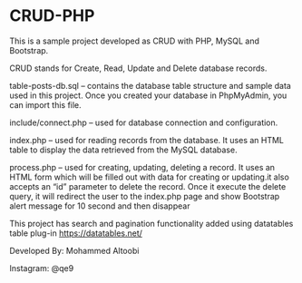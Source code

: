 # CRUD-PHP

This is a sample project developed as CRUD with PHP, MySQL and Bootstrap. 

CRUD stands for Create, Read, Update and Delete database records.
 
table-posts-db.sql – contains the database table structure and sample data used in this project. Once you created your database in PhpMyAdmin, you can import this file.

include/connect.php – used for database connection and configuration.

index.php – used for reading records from the database. It uses an HTML table to display the data retrieved from the MySQL database.

process.php – used for creating, updating, deleting a record. It uses an HTML form which will be filled out with data for creating or updating.it also accepts an “id” parameter to delete the record. Once it execute the delete query, it will redirect the user to the index.php page and show Bootstrap alert message for 10 second and then disappear

This project has search and pagination functionality added using datatables table plug-in https://datatables.net/

Developed By: Mohammed Altoobi 

Instagram: @qe9
